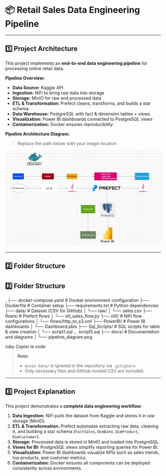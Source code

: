 # 📦 Retail Sales Data Engineering Pipeline

---

## 1️⃣ Project Architecture

This project implements an **end-to-end data engineering pipeline** for processing online retail data.  

**Pipeline Overview:**  

- **Data Source:** Kaggle API  
- **Ingestion:** NiFi to bring raw data into storage  
- **Storage:** MinIO for raw and processed data  
- **ETL & Transformation:** Prefect cleans, transforms, and builds a star schema  
- **Data Warehouse:** PostgreSQL with fact & dimension tables + views  
- **Visualization:** Power BI dashboards connected to PostgreSQL views  
- **Containerization:** Docker ensures reproducibility  

**Pipeline Architecture Diagram:**  

> Replace the path below with your image location

![Pipeline Architecture](./docs/pipeline_diagram.png)

---

## 2️⃣ Folder Structure

## 2️⃣ Folder Structure

.
├── docker-compose.yaml # Docker environment configuration
├── Dockerfile # Container setup
├── requirements.txt # Python dependencies
├── data/ # Dataset (CSV for GitHub)
│ └── raw/
│ └── sales.csv
├── flows/ # Prefect flows
│ └── etl_sales_flow.py
├── nifi/ # NiFi flow configurations
│ └── flows/http_to_s3.xml
├── PowerBI/ # Power BI dashboards
│ └── Dashboard.pbix
├── Sql_Scripts/ # SQL scripts for table & view creation
│ └── script1.sql ... script5.sql
├── docs/ # Documentation and diagrams
│ └── pipeline_diagram.png

ruby
Copier le code

> **Note:**  
> - `minio_data/` is ignored in the repository via `.gitignore`.  
> - Only necessary files and GitHub-hosted CSV are included.

---

## 3️⃣ Project Explanation

This project demonstrates a **complete data engineering workflow**:

1. **Data Ingestion:** NiFi pulls the dataset from Kaggle and stores it in raw storage (MinIO).  
2. **ETL & Transformation:** Prefect automates extracting raw data, cleaning it, and building a star schema (`FactSales`, `DimDate`, `DimProduct`, `DimCustomer`).  
3. **Storage:** Processed data is stored in MinIO and loaded into PostgreSQL.  
4. **Views for BI:** PostgreSQL views simplify reporting queries for Power BI.  
5. **Visualization:** Power BI dashboards visualize KPIs such as sales trends, top products, and customer metrics.  
6. **Containerization:** Docker ensures all components can be deployed consistently across environments.
